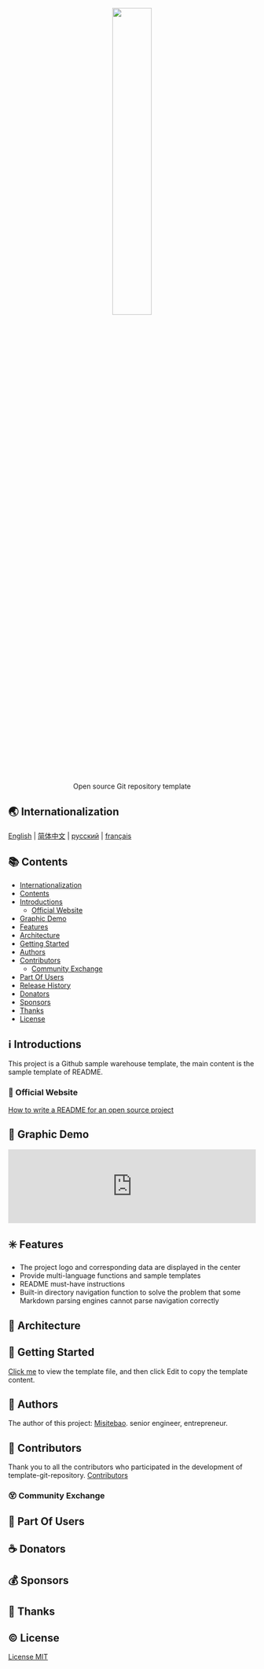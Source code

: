 <p align="center">
  <img src="https://cdn.jsdelivr.net/gh/misitebao/CDN@master/gravatar_tigateam.png" width="40%" /><br/>
</p>
<p align="center">
Open source Git repository template
</p>

<span id="nav-1"></span>

## 🌏 Internationalization

[English](README.md) | [简体中文](README.zh-Hans.md) | [русский](README.ru.md) | [français](README.fr.md)

<span id="nav-2"></span>

## 📚 Contents

- [Internationalization](#nav-1)
- [Contents](#nav-2)
- [Introductions](#nav-3)
  - [Official Website](#nav-3-1)
- [Graphic Demo](#nav-4)
- [Features](#nav-5)
- [Architecture](#nav-6)
- [Getting Started](#nav-7)
- [Authors](#nav-8)
- [Contributors](#nav-9)
  - [Community Exchange](#nav-9-1)
- [Part Of Users](#nav-10)
- [Release History](CHANGE.md)
- [Donators](#nav-11)
- [Sponsors](#nav-12)
- [Thanks](#nav-13)
- [License](#nav-14)

<span id="nav-3"></span>

## ℹ️ Introductions

This project is a Github sample warehouse template, the main content is the sample template of README.

<span id="nav-3-1"></span>

### 🔔 Official Website

[How to write a README for an open source project](https://blog.misitebao.com/posts/%E7%BC%96%E7%A8%8B%E6%8A%80%E6%9C%AF/%E5%A6%82%E4%BD%95%E5%86%99%E5%A5%BD%E5%BC%80%E6%BA%90%E9%A1%B9%E7%9B%AE%E7%9A%84readme-%E8%87%AA%E7%94%A8git%E4%BB%93%E5%BA%93%E6%A8%A1%E6%9D%BF%E5%88%86%E4%BA%AB/)

<span id="nav-4"></span>

## 🌅 Graphic Demo

<!-- ![](https://cdn.jsdelivr.net/gh/misitebao/CDN@main/md/template-git-repository.gif) -->

<iframe width="100%" src="https://www.youtube.com/embed/bOE3eJ-1eas?controls=0" title="YouTube video player" frameborder="0" allow="accelerometer; autoplay; clipboard-write; encrypted-media; gyroscope; picture-in-picture" allowfullscreen></iframe>

<span id="nav-5"></span>

## ✳️ Features

- The project logo and corresponding data are displayed in the center
- Provide multi-language functions and sample templates
- README must-have instructions
- Built-in directory navigation function to solve the problem that some Markdown parsing engines cannot parse navigation correctly

<span id="nav-6"></span>

## 🍊 Architecture

<span id="nav-7"></span>

## 💎 Getting Started

[Click me](README.tmpl.md) to view the template file, and then click Edit to copy the template content.

<span id="nav-8"></span>

## 🙆 Authors

The author of this project: [Misitebao](https://github.com/misitebao). senior engineer, entrepreneur.

<span id="nav-9"></span>

## 🌟 Contributors

Thank you to all the contributors who participated in the development of template-git-repository. [Contributors](https://github.com/misitebao/template-git-repository/graphs/contributors)

<span id="nav-9-1"></span>

### 😵 Community Exchange

<span id="nav-10"></span>

## 👼 Part Of Users

<span id="nav-11"></span>

## ☕ Donators

<span id="nav-12"></span>

## 💰 Sponsors

<span id="nav-13"></span>

## 👏 Thanks

<span id="nav-14"></span>

## ©️ License

[License MIT](LICENSE)
